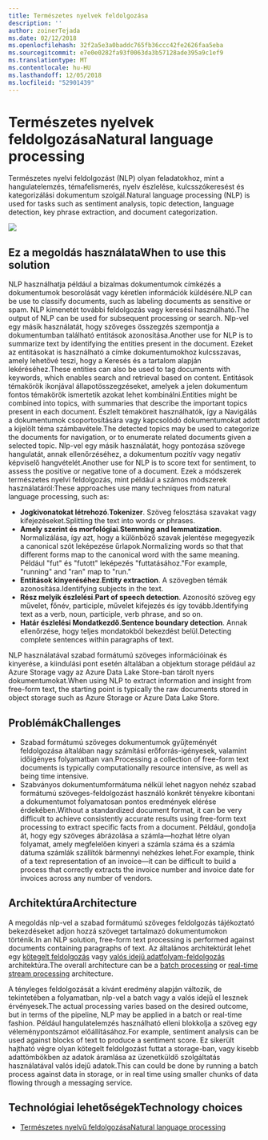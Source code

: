 ```yaml
---
title: Természetes nyelvek feldolgozása
description: ''
author: zoinerTejada
ms.date: 02/12/2018
ms.openlocfilehash: 32f2a5e3a0baddc765fb36ccc42fe2626faa5eba
ms.sourcegitcommit: e7e0e0282fa93f0063da3b57128ade395a9c1ef9
ms.translationtype: MT
ms.contentlocale: hu-HU
ms.lasthandoff: 12/05/2018
ms.locfileid: "52901439"
---
```

# <a name="natural-language-processing"></a><span data-ttu-id="e2056-102">Természetes nyelvek feldolgozása</span><span class="sxs-lookup"><span data-stu-id="e2056-102">Natural language processing</span></span>

<span data-ttu-id="e2056-103">Természetes nyelvi feldolgozást (NLP) olyan feladatokhoz, mint a hangulatelemzés, témafelismerés, nyelv észlelése, kulcsszókeresést és kategorizálási dokumentum szolgál.</span><span class="sxs-lookup"><span data-stu-id="e2056-103">Natural language processing (NLP) is used for tasks such as sentiment analysis, topic detection, language detection, key phrase extraction, and document categorization.</span></span>

![](./images/nlp-pipeline.png)

## <a name="when-to-use-this-solution"></a><span data-ttu-id="e2056-104">Ez a megoldás használata</span><span class="sxs-lookup"><span data-stu-id="e2056-104">When to use this solution</span></span>

<span data-ttu-id="e2056-105">NLP használhatja például a bizalmas dokumentumok címkézés a dokumentumok besorolását vagy kéretlen információk küldésére.</span><span class="sxs-lookup"><span data-stu-id="e2056-105">NLP can be use to classify documents, such as labeling documents as sensitive or spam.</span></span> <span data-ttu-id="e2056-106">NLP kimenetét további feldolgozás vagy keresési használható.</span><span class="sxs-lookup"><span data-stu-id="e2056-106">The output of NLP can be used for subsequent processing or search.</span></span> <span data-ttu-id="e2056-107">Nlp-vel egy másik használatát, hogy szöveges összegzés szempontja a dokumentumban található entitások azonosítása.</span><span class="sxs-lookup"><span data-stu-id="e2056-107">Another use for NLP is to summarize text by identifying the entities present in the document.</span></span> <span data-ttu-id="e2056-108">Ezeket az entitásokat is használható a címke dokumentumokhoz kulcsszavas, amely lehetővé teszi, hogy a Keresés és a tartalom alapján lekéréséhez.</span><span class="sxs-lookup"><span data-stu-id="e2056-108">These entities can also be used to tag documents with keywords, which enables search and retrieval based on content.</span></span> <span data-ttu-id="e2056-109">Entitások témakörök ikonjával állapotösszegzéseket, amelyek a jelen dokumentum fontos témakörök ismertetik azokat lehet kombinálni.</span><span class="sxs-lookup"><span data-stu-id="e2056-109">Entities might be combined into topics, with summaries that describe the important topics present in each document.</span></span> <span data-ttu-id="e2056-110">Észlelt témaköreit használhatók, így a Navigálás a dokumentumok csoportosítására vagy kapcsolódó dokumentumokat adott a kijelölt téma számbavétele.</span><span class="sxs-lookup"><span data-stu-id="e2056-110">The detected topics may be used to categorize the documents for navigation, or to enumerate related documents given a selected topic.</span></span> <span data-ttu-id="e2056-111">Nlp-vel egy másik használatát, hogy pontozása szövege hangulatát, annak ellenőrzéséhez, a dokumentum pozitív vagy negatív képviselő hangvételét.</span><span class="sxs-lookup"><span data-stu-id="e2056-111">Another use for NLP is to score text for sentiment, to assess the positive or negative tone of a document.</span></span> <span data-ttu-id="e2056-112">Ezek a módszerek természetes nyelvi feldolgozás, mint például a számos módszerek használatáról:</span><span class="sxs-lookup"><span data-stu-id="e2056-112">These approaches use many techniques from natural language processing, such as:</span></span> 

- <span data-ttu-id="e2056-113">**Jogkivonatokat létrehozó**.</span><span class="sxs-lookup"><span data-stu-id="e2056-113">**Tokenizer**.</span></span> <span data-ttu-id="e2056-114">Szöveg felosztása szavakat vagy kifejezéseket.</span><span class="sxs-lookup"><span data-stu-id="e2056-114">Splitting the text into words or phrases.</span></span>
- <span data-ttu-id="e2056-115">**Amely szerint és morfológiai**.</span><span class="sxs-lookup"><span data-stu-id="e2056-115">**Stemming and lemmatization**.</span></span> <span data-ttu-id="e2056-116">Normalizálása, így azt, hogy a különböző szavak jelentése megegyezik a canonical szót leképezése űrlapok.</span><span class="sxs-lookup"><span data-stu-id="e2056-116">Normalizing words so that that different forms map to the canonical word with the same meaning.</span></span> <span data-ttu-id="e2056-117">Például "fut" és "futott" leképezés "futtatásához."</span><span class="sxs-lookup"><span data-stu-id="e2056-117">For example, "running" and "ran" map to "run."</span></span> 
- <span data-ttu-id="e2056-118">**Entitások kinyeréséhez**.</span><span class="sxs-lookup"><span data-stu-id="e2056-118">**Entity extraction**.</span></span> <span data-ttu-id="e2056-119">A szövegben témák azonosítása.</span><span class="sxs-lookup"><span data-stu-id="e2056-119">Identifying subjects in the text.</span></span>
- <span data-ttu-id="e2056-120">**Rész melyik észlelési**.</span><span class="sxs-lookup"><span data-stu-id="e2056-120">**Part of speech detection**.</span></span> <span data-ttu-id="e2056-121">Azonosító szöveg egy művelet, főnév, participle, művelet kifejezés és így tovább.</span><span class="sxs-lookup"><span data-stu-id="e2056-121">Identifying text as a verb, noun, participle, verb phrase, and so on.</span></span>
- <span data-ttu-id="e2056-122">**Határ észlelési Mondatkezdő**.</span><span class="sxs-lookup"><span data-stu-id="e2056-122">**Sentence boundary detection**.</span></span> <span data-ttu-id="e2056-123">Annak ellenőrzése, hogy teljes mondatokból bekezdést belül.</span><span class="sxs-lookup"><span data-stu-id="e2056-123">Detecting complete sentences within paragraphs of text.</span></span>

<span data-ttu-id="e2056-124">NLP használatával szabad formátumú szöveges információinak és kinyerése, a kiindulási pont esetén általában a objektum storage például az Azure Storage vagy az Azure Data Lake Store-ban tárolt nyers dokumentumokat.</span><span class="sxs-lookup"><span data-stu-id="e2056-124">When using NLP to extract information and insight from free-form text, the starting point is typically the raw documents stored in object storage such as Azure Storage or Azure Data Lake Store.</span></span> 

## <a name="challenges"></a><span data-ttu-id="e2056-125">Problémák</span><span class="sxs-lookup"><span data-stu-id="e2056-125">Challenges</span></span>

- <span data-ttu-id="e2056-126">Szabad formátumú szöveges dokumentumok gyűjteményét feldolgozása általában nagy számítási erőforrás-igényesek, valamint időigényes folyamatban van.</span><span class="sxs-lookup"><span data-stu-id="e2056-126">Processing a collection of free-form text documents is typically computationally resource intensive, as well as being time intensive.</span></span>
- <span data-ttu-id="e2056-127">Szabványos dokumentumformátuma nélkül lehet nagyon nehéz szabad formátumú szöveges-feldolgozást használó konkrét tényekre kibontani a dokumentumot folyamatosan pontos eredmények elérése érdekében.</span><span class="sxs-lookup"><span data-stu-id="e2056-127">Without a standardized document format, it can be very difficult to achieve consistently accurate results using free-form text processing to extract specific facts from a document.</span></span> <span data-ttu-id="e2056-128">Például, gondolja át, hogy egy szöveges ábrázolása a számla&mdash;hozhat létre olyan folyamat, amely megfelelően kinyeri a számla száma és a számla dátuma számlák szállítók bármennyi nehézkes lehet.</span><span class="sxs-lookup"><span data-stu-id="e2056-128">For example, think of a text representation of an invoice&mdash;it can be difficult to build a process that correctly extracts the invoice number and invoice date for invoices across any number of vendors.</span></span>

## <a name="architecture"></a><span data-ttu-id="e2056-129">Architektúra</span><span class="sxs-lookup"><span data-stu-id="e2056-129">Architecture</span></span>

<span data-ttu-id="e2056-130">A megoldás nlp-vel a szabad formátumú szöveges feldolgozás tájékoztató bekezdéseket adjon hozzá szöveget tartalmazó dokumentumokon történik.</span><span class="sxs-lookup"><span data-stu-id="e2056-130">In an NLP solution, free-form text processing is performed against documents containing paragraphs of text.</span></span> <span data-ttu-id="e2056-131">Az általános architektúrát lehet egy [kötegelt feldolgozás](../big-data/batch-processing.md) vagy [valós idejű adatfolyam-feldolgozás](../big-data/real-time-processing.md) architektúra.</span><span class="sxs-lookup"><span data-stu-id="e2056-131">The overall architecture can be a [batch processing](../big-data/batch-processing.md) or [real-time stream processing](../big-data/real-time-processing.md) architecture.</span></span>

<span data-ttu-id="e2056-132">A tényleges feldolgozását a kívánt eredmény alapján változik, de tekintetében a folyamatban, nlp-vel a batch vagy a valós idejű el lesznek érvényesek.</span><span class="sxs-lookup"><span data-stu-id="e2056-132">The actual processing varies based on the desired outcome, but in terms of the pipeline, NLP may be applied in a batch or real-time fashion.</span></span> <span data-ttu-id="e2056-133">Például hangulatelemzés használható elleni blokkolja a szöveg egy véleménypontszámot előállításához.</span><span class="sxs-lookup"><span data-stu-id="e2056-133">For example, sentiment analysis can be used against blocks of text to produce a sentiment score.</span></span> <span data-ttu-id="e2056-134">Ez sikerült hajtható végre olyan kötegelt feldolgozást futtat a storage-ban, vagy kisebb adattömbökben az adatok áramlása az üzenetküldő szolgáltatás használatával valós idejű adatok.</span><span class="sxs-lookup"><span data-stu-id="e2056-134">This can could be done by running a batch process against data in storage, or in real time using smaller chunks of data flowing through a messaging service.</span></span>

## <a name="technology-choices"></a><span data-ttu-id="e2056-135">Technológiai lehetőségek</span><span class="sxs-lookup"><span data-stu-id="e2056-135">Technology choices</span></span>

- [<span data-ttu-id="e2056-136">Természetes nyelvű feldolgozása</span><span class="sxs-lookup"><span data-stu-id="e2056-136">Natural language processing</span></span>](../technology-choices/natural-language-processing.md)